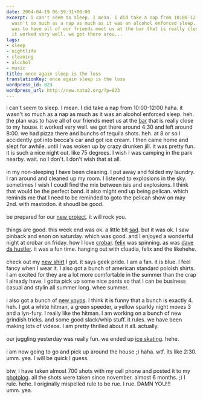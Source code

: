 ```yaml
---
date: 2004-04-19 06:59:31+00:00
excerpt: i can't seem to sleep. I mean. I did take a nap from 10:00-12:00 haha. it
  wasn't so much as a nap as much as it was an alcohol enforced sleep. heh. the plan
  was to have all of our friends meet us at the bar that is really close to my house.
  it worked very well. we got there arou...
tags:
- sleep
- nightlife
- cleaning
- alcohol
- music
title: once again sleep is the loss
translationKey: once again sleep is the loss
wordpress_id: 823
wordpress_url: http://new.nata2.org/?p=823
---
```


i can't seem to sleep. I mean. I did take a nap from 10:00-12:00 haha. it wasn't so much as a nap as much as it was an alcohol enforced sleep. heh. the plan was to have all of our friends meet us at the <a href="http://www.nata2.info/?path=pictures%2Fmisc%2Fphone_camera%2Fphotolog&img=1082337540-Nokia6600(411).jpg">bar</a> that is really close to my house. it worked very well. we got there around 4:30 and left around 8:00. we had pizza there and bunchs of tequila shots. heh. at 8 or so I accidently got into becca's car and got ice cream. I then came home and slept for awhile. until I was woken up by crazy drunken jill. it was pretty fun. it is such a nice night out. like 75 degrees. I wish I was camping in the park nearby. wait. no I don't. I don't wish that at all. <br/><br/>in my non-sleeping I have been cleaning. I put away and folded my laundry. I ran around and cleaned up my room. I listened to explosions in the sky. sometimes I wish I coudl find the mix between isis and explosions. I think that would be the perfect band. it also might end up being pelican. which reminds me that I need to be reminded to goto the pelican show on may 2nd. with mastodon. it shoudl be good. <br/><br/>be prepared for our <a href="http://www.covetous.net">new project</a>. it will rock you.<br/><br/>things are good. this week end was ok. a little bit <a href="http://dylanreed.org/archives/000133.php#133">sad</a>. but it was ok. I saw pinback and enon on saturday. which was good. and I enjoyed a wonderful night at crobar on friday. how I love <a href="http://www.nata2.info/?path=pictures%2Fmisc%2Fphone_camera%2Fnokia_6600%2F170420040254&img=Nokia6600%28385%29.jpg">crobar</a>. <a href="http://www.nata2.info/?path=pictures%2Fmisc%2Fphone_camera%2Fnokia_6600%2F170420040254&img=Nokia6600%28389%29.jpg">felix</a> was spinning. as was <a href="http://www.nata2.info/?path=pictures%2Fmisc%2Fphone_camera%2Fnokia_6600%2F170420040254&img=Nokia6600%28387%29.jpg">dave da hustler</a>. it was a fun time. hanging out with cluadia, felix and the likehehe. <br/><br/>check out my <a href="http://www.nata2.info/?path=pictures%2Fmisc%2Fphone_camera%2Fnokia_6600%2F170420040254&img=Nokia6600%28370%29.jpg">new shirt</a> I got. it says geek pride. I am a fan. it is blue. I feel fancy when I wear it. I also got a bunch of american standard poloish shirts. I am excited for they are a lot more comfortable in the summer than the crap I already have. I gotta pick up some nice pants so that I can be business casual and stylin all summer long. whee summer. <br/><br/>i also got a bunch of <a href="http://www.nata2.info/?path=pictures%2Fmisc%2Fphone_camera%2Fphotolog&img=1082231539-Nokia6600(401).jpg">new yoyos</a>. I think it is funny that a bunch is exactly 4. heh. I got a white hitman, a green speeder, a yellow sparkly night moves 3 and a lyn-fury. I really like the hitman. I am working on a bunch of new grindish tricks. and some good slack/whip stuff. it rules. we have been making lots of videos. I am pretty thrilled about it all. actually. <br/><br/>our juggling yesterday was really fun. we ended up <a href="http://www.nata2.info/?path=pictures%2Fmisc%2Fphone_camera%2Fphotolog&img=1082214449-Nokia6600%28398%29.jpg">ice skating</a>. hehe. <br/><br/>i am now going to go and pick up around the house ;) haha. wtf. its like 2:30. umm. yea. I will be quick I guess. 
<br/><br/>btw, I have taken almost 700 shots with my cell phone and posted it to my <a href="http://www.nata2.info/?path=pictures%2Fmisc%2Fphone_camera%2Fphotolog">photolog</a>. all the shots were taken since november. almost 6 months. ;) I rule. hehe. I originally mispelled rule to be rue. I rue. DAMN YOU!!!<br/> umm. yea.